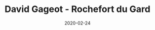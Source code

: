 ---
title: David Gageot - Rochefort du Gard
date: 2020-02-24
description: Description à compléter.
featured_image: /assets/img/testimonials/david-gageot/01.jpeg
testimonial:
    buyer:
        fullname: David Gageot
        firstname: David
    project_type: achat
    city: Rochefort du Gard
    comment: |-
        Quoi de plus formidable que de rencontrer en la personne de Frédérique de telles qualités professionelles, de bienveillance et d'écoute, sans faille tout au long de notre processus d'achat et même au dela.  
          
        Nous remercions plus que vivement Frédérique tant pour sa parfaite connaissance du métier mais également pour son écoute quant à nos critères et son application à nous rassurer et nous accompagner jusqu'au bout. Elle a parfaitement su saisir nos souhaits et grâce à elle nous avons trouvé la maison de nos rêves à Rochefort-du-Gard !  
          
        Mille merci pour tout Frédérique ! Nous ne manquerons pas de vous recommander car cet achat restera pour nous une formidable rencontre humaine également!
    answer: 
    platform: Google My Business
    link: https://g.co/kgs/UrdL9fd
images:
    - url: /assets/img/testimonials/david-gageot/01.jpeg
    - url: /assets/img/testimonials/david-gageot/02.jpeg
    - url: /assets/img/testimonials/david-gageot/03.jpeg
    - url: /assets/img/testimonials/david-gageot/04.jpeg
    - url: /assets/img/testimonials/david-gageot/05.jpeg
    - url: /assets/img/testimonials/david-gageot/06.jpeg
    - url: /assets/img/testimonials/david-gageot/07.jpeg
    - url: /assets/img/testimonials/david-gageot/08.jpeg
    - url: /assets/img/testimonials/david-gageot/09.jpeg
    - url: /assets/img/testimonials/david-gageot/10.jpeg
---